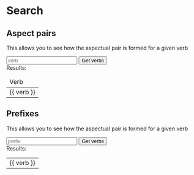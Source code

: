 # Search

## Aspect pairs
This allows you to see how the aspectual pair is formed for a given verb

<div>
    <input placeholder="verb" id="verb" v-model="queryVerb"/>
    <button @click="getAspectPairs()">Get verbs</button>
</div>

<div v-if="aspectPairs?.length">
    Results:
    <table>
    <thead>
        <tr><td>Verb</td></tr>
    </thead>
    <tr v-for="verb in aspectPairs">
    <td>{{ verb }}</td>
    </tr>
    </table>
</div>


## Prefixes
This allows you to see how the aspectual pair is formed for a given verb

<input placeholder="prefix" id="prefix" v-model="queryPrefix"/>
<button @click="getVerbsWithPrefixes()">Get verbs</button>

<div v-if="prefixedVerbs?.length">
    Results:
    <table>
    <tr v-for="verb in prefixedVerbs">
    <td>{{ verb }}</td>
    </tr>
    </table>
</div>

<script setup>
import {onMounted, ref} from "vue"; 
import {QueryEngine} from "@comunica/query-sparql";
import {getQueryResults, buildVerbPairQuery, buildPrefixQuery} from "./services/sparql"; 

const url = ref("");
onMounted(() => { url.value = location.href.replace(/\/[^/]+$/, "/aspect.ttl"); console.log(url.value) });

const sparql = new QueryEngine();

const queryVerb = ref("");
const queryPrefix = ref("");

const aspectPairs = ref([]);
const prefixedVerbs = ref([]);

const getAspectPairs = () => {
    getQueryResults(sparql, buildVerbPairQuery(queryVerb.value), "lemma2", url.value).then((result) => { aspectPairs.value = result });
};

const getVerbsWithPrefixes = () => {
    getQueryResults(sparql, buildPrefixQuery(queryPrefix.value), "lemma", url.value).then((result) => { prefixedVerbs.value = result });
}
</script>